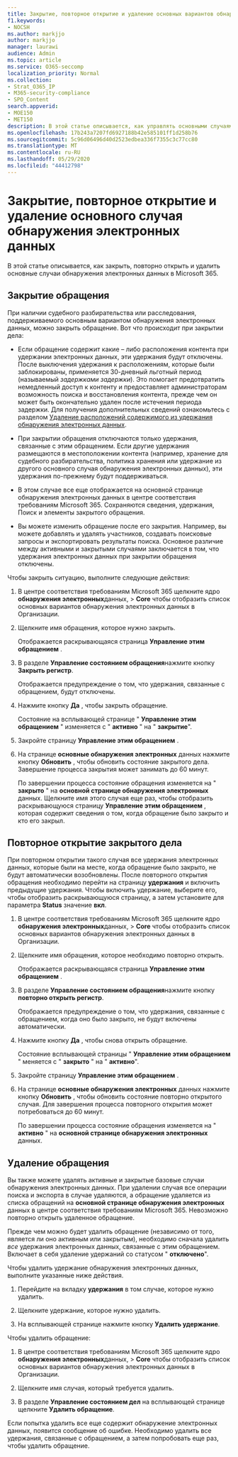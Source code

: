 ```yaml
---
title: Закрытие, повторное открытие и удаление основных вариантов обнаружения электронных данных
f1.keywords:
- NOCSH
ms.author: markjjo
author: markjjo
manager: laurawi
audience: Admin
ms.topic: article
ms.service: O365-seccomp
localization_priority: Normal
ms.collection:
- Strat_O365_IP
- M365-security-compliance
- SPO_Content
search.appverid:
- MOE150
- MET150
description: В этой статье описывается, как управлять основными случаями обнаружения электронных данных. Это включает в себя закрытие случая, повторное открытие закрытого дела и удаление обращения.
ms.openlocfilehash: 17b243a7207fd6927188b42e585101ff1d258b76
ms.sourcegitcommit: 5c96d06496d40d2523edbea336f7355c3c77cc80
ms.translationtype: MT
ms.contentlocale: ru-RU
ms.lasthandoff: 05/29/2020
ms.locfileid: "44412798"
---
```

# <a name="close-reopen-and-delete-a-core-ediscovery-case"></a>Закрытие, повторное открытие и удаление основного случая обнаружения электронных данных

В этой статье описывается, как закрыть, повторно открыть и удалить основные случаи обнаружения электронных данных в Microsoft 365.

## <a name="close-a-case"></a>Закрытие обращения

При наличии судебного разбирательства или расследования, поддерживаемого основным вариантом обнаружения электронных данных, можно закрыть обращение. Вот что происходит при закрытии дела:
  
- Если обращение содержит какие – либо расположения контента при удержании электронных данных, эти удержания будут отключены. После выключения удержания к расположениям, которые были заблокированы, применяется 30-дневный льготный период (называемый *задержками задержки*). Это помогает предотвратить немедленный доступ к контенту и предоставляет администраторам возможность поиска и восстановления контента, прежде чем он может быть окончательно удален после истечения периода задержки. Для получения дополнительных сведений ознакомьтесь с разделом [Удаление расположений содержимого из удержания обнаружения электронных данных](create-ediscovery-holds.md#removing-content-locations-from-an-ediscovery-hold).

- При закрытии обращения отключаются только удержания, связанные с этим обращением. Если другие удержания размещаются в местоположении контента (например, хранение для судебного разбирательства, политика хранения или удержание из другого основного случая обнаружения электронных данных), эти удержания по-прежнему будут поддерживаться.

- В этом случае все еще отображается на основной странице обнаружения электронных данных в центре соответствия требованиям Microsoft 365. Сохраняются сведения, удержания, Поиск и элементы закрытого обращения.

- Вы можете изменить обращение после его закрытия. Например, вы можете добавлять и удалять участников, создавать поисковые запросы и экспортировать результаты поиска. Основное различие между активными и закрытыми случаями заключается в том, что удержания электронных данных при закрытии обращения отключены.

Чтобы закрыть ситуацию, выполните следующие действия:
  
1. В центре соответствия требованиям Microsoft 365 щелкните ядро **обнаружения электронных**данных,  >  **Core** чтобы отобразить список основных вариантов обнаружения электронных данных в Организации.

2. Щелкните имя обращения, которое нужно закрыть.

    Отображается раскрывающаяся страница **Управление этим обращением** .

3. В разделе **Управление состоянием обращения**нажмите кнопку **Закрыть регистр**.

    Отображается предупреждение о том, что удержания, связанные с обращением, будут отключены.

4. Нажмите кнопку **Да** , чтобы закрыть обращение.

    Состояние на всплывающей странице " **Управление этим обращением** " изменяется с " **активно** " на " **закрытие**".

5. Закройте страницу **Управление этим обращением** .

6. На странице **основные обнаружения электронных** данных нажмите кнопку **Обновить** , чтобы обновить состояние закрытого дела. Завершение процесса закрытия может занимать до 60 минут.

    По завершении процесса состояние обращения изменяется на " **закрыто** " на **основной странице обнаружения электронных** данных. Щелкните имя этого случая еще раз, чтобы отобразить раскрывающуюся страницу **Управление этим обращением** , которая содержит сведения о том, когда обращение было закрыто и кто его закрыл.

## <a name="reopen-a-closed-case"></a>Повторное открытие закрытого дела

При повторном открытии такого случая все удержания электронных данных, которые были на месте, когда обращение было закрыто, не будут автоматически возобновлены. После повторного открытия обращения необходимо перейти на страницу **удержания** и включить предыдущие удержания. Чтобы включить удержание, выберите его, чтобы отобразить раскрывающуюся страницу, а затем установите для параметра **Status** значение **вкл**.
  
1. В центре соответствия требованиям Microsoft 365 щелкните ядро **обнаружения электронных**данных,  >  **Core** чтобы отобразить список основных вариантов обнаружения электронных данных в Организации.

2. Щелкните имя обращения, которое необходимо повторно открыть.

    Отображается раскрывающаяся страница **Управление этим обращением** . 

3. В разделе **Управление состоянием обращения**нажмите кнопку **повторно открыть регистр**.

    Отображается предупреждение о том, что удержания, связанные с обращением, когда оно было закрыто, не будут включены автоматически.

4. Нажмите кнопку **Да** , чтобы снова открыть обращение.

    Состояние всплывающей страницы " **Управление этим обращением** " меняется с " **закрыто** " на " **активно**".

5. Закройте страницу **Управление этим обращением** . 

6. На странице **основные обнаружения электронных** данных нажмите кнопку **Обновить** , чтобы обновить состояние повторно открытого случая. Для завершения процесса повторного открытия может потребоваться до 60 минут. 

    По завершении процесса состояние обращения изменяется на " **активно** " на **основной странице обнаружения электронных** данных. 
  
## <a name="delete-a-case"></a>Удаление обращения

Вы также можете удалять активные и закрытые базовые случаи обнаружения электронных данных. При удалении случая все операции поиска и экспорта в случае удаляются, а обращение удаляется из списка обращений на **основной странице обнаружения электронных** данных в центре соответствия требованиям Microsoft 365. Невозможно повторно открыть удаленное обращение.

Прежде чем можно будет удалить обращение (независимо от того, является ли оно активным или закрытым), необходимо сначала удалить *все* удержания электронных данных, связанные с этим обращением. Включает в себя удаление удержаний со статусом " **отключено**". 

Чтобы удалить удержание обнаружения электронных данных, выполните указанные ниже действия.

1. Перейдите на вкладку **удержания** в том случае, которое нужно удалить.

2. Щелкните удержание, которое нужно удалить.

3. На всплывающей странице нажмите кнопку **Удалить удержание**.

Чтобы удалить обращение:

1. В центре соответствия требованиям Microsoft 365 щелкните ядро **обнаружения электронных**данных,  >  **Core** чтобы отобразить список основных вариантов обнаружения электронных данных в Организации.

2. Щелкните имя случая, который требуется удалить.

3. В разделе **Управление состоянием дел** на всплывающей странице щелкните **Удалить обращение**.

Если попытка удалить все еще содержит обнаружение электронных данных, появится сообщение об ошибке. Необходимо удалить все удержания, связанные с обращением, а затем попробовать еще раз, чтобы удалить обращение.
